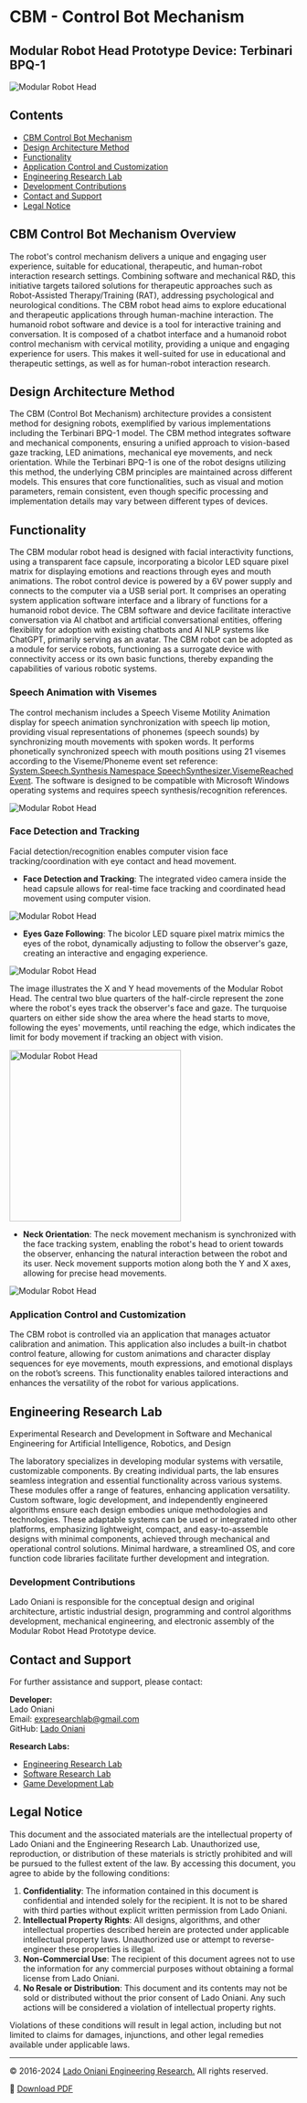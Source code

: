  # CBM - Control Bot Mechanism
## Modular Robot Head Prototype Device: Terbinari BPQ-1

![Modular Robot Head](https://github.com/Engineering-Research-Lab/Modular-Robot-Head/blob/main/image/cbm-robot-modular-head-(3).png)

## Contents

- [CBM Control Bot Mechanism](#cbm-control-bot-mechanism-overview)
- [Design Architecture Method](#design-architecture-method)
- [Functionality](#functionality)
- [Application Control and Customization](#application-control-and-customization)
- [Engineering Research Lab](#engineering-research-lab)
- [Development Contributions](#development-contributions)
- [Contact and Support](#contact-and-support)
- [Legal Notice](#legal-notice)

## CBM Control Bot Mechanism Overview

The robot's control mechanism delivers a unique and engaging user experience, suitable for educational, therapeutic, and human-robot interaction research settings. Combining software and mechanical R&D, this initiative targets tailored solutions for therapeutic approaches such as Robot-Assisted Therapy/Training (RAT), addressing psychological and neurological conditions. The CBM robot head aims to explore educational and therapeutic applications through human-machine interaction. The humanoid robot software and device is a tool for interactive training and conversation. It is composed of a chatbot interface and a humanoid robot control mechanism with cervical motility, providing a unique and engaging experience for users. This makes it well-suited for use in educational and therapeutic settings, as well as for human-robot interaction research.

## Design Architecture Method

The CBM (Control Bot Mechanism) architecture provides a consistent method for designing robots, exemplified by various implementations including the Terbinari BPQ-1 model. The CBM method integrates software and mechanical components, ensuring a unified approach to vision-based gaze tracking, LED animations, mechanical eye movements, and neck orientation. While the Terbinari BPQ-1 is one of the robot designs utilizing this method, the underlying CBM principles are maintained across different models. This ensures that core functionalities, such as visual and motion parameters, remain consistent, even though specific processing and implementation details may vary between different types of devices.

## Functionality

The CBM modular robot head is designed with facial interactivity functions, using a transparent face capsule, incorporating a bicolor LED square pixel matrix for displaying emotions and reactions through eyes and mouth animations. The robot control device is powered by a 6V power supply and connects to the computer via a USB serial port. It comprises an operating system application software interface and a library of functions for a humanoid robot device. The CBM software and device facilitate interactive conversation via AI chatbot and artificial conversational entities, offering flexibility for adoption with existing chatbots and AI NLP systems like ChatGPT, primarily serving as an avatar. The CBM robot can be adopted as a module for service robots, functioning as a surrogate device with connectivity access or its own basic functions, thereby expanding the capabilities of various robotic systems.

### Speech Animation with Visemes

The control mechanism includes a Speech Viseme Motility Animation display for speech animation synchronization with speech lip motion, providing visual representations of phonemes (speech sounds) by synchronizing mouth movements with spoken words. It performs phonetically synchronized speech with mouth positions using 21 visemes according to the Viseme/Phoneme event set reference: [System.Speech.Synthesis Namespace SpeechSynthesizer.VisemeReached Event](https://docs.microsoft.com/en-us/dotnet/api/system.speech.synthesis.speechsynthesizer.visemereached?view=netframework-4.8). The software is designed to be compatible with Microsoft Windows operating systems and requires speech synthesis/recognition references.

![Modular Robot Head](https://github.com/Engineering-Research-Lab/Modular-Robot-Head/blob/main/image/modular-robot-mouth.png)

### Face Detection and Tracking

Facial detection/recognition enables computer vision face tracking/coordination with eye contact and head movement.

<!--- ![Modular Robot Head](https://github.com/Engineering-Research-Lab/Modular-Robot-Head/blob/main/image/eyes-and-neck.png) --->

- **Face Detection and Tracking**: The integrated video camera inside the head capsule allows for real-time face tracking and coordinated head movement using computer vision.

![Modular Robot Head](https://github.com/Engineering-Research-Lab/Modular-Robot-Head/blob/main/image/modular-robot-eyes.png)
 
- **Eyes Gaze Following**: The bicolor LED square pixel matrix mimics the eyes of the robot, dynamically adjusting to follow the observer's gaze, creating an interactive and engaging experience.

![Modular Robot Head](https://github.com/Engineering-Research-Lab/Modular-Robot-Head/blob/main/image/modular-robot-head-3.png)

The image illustrates the X and Y head movements of the Modular Robot Head. The central two blue quarters of the half-circle represent the zone where the robot's eyes track the observer's face and gaze. The turquoise quarters on either side show the area where the head starts to move, following the eyes' movements, until reaching the edge, which indicates the limit for body movement if tracking an object with vision.

<img src="https://github.com/Engineering-Research-Lab/Modular-Robot-Head/blob/main/image/eyes-and-neck.png" alt="Modular Robot Head" height="300">

- **Neck Orientation**: The neck movement mechanism is synchronized with the face tracking system, enabling the robot's head to orient towards the observer, enhancing the natural interaction between the robot and its user. Neck movement supports motion along both the Y and X axes, allowing for precise head movements.

![Modular Robot Head](https://github.com/Engineering-Research-Lab/Modular-Robot-Head/blob/main/image/modular-robot-head-5.png)

### Application Control and Customization

The CBM robot is controlled via an application that manages actuator calibration and animation. This application also includes a built-in chatbot control feature, allowing for custom animations and character display sequences for eye movements, mouth expressions, and emotional displays on the robot’s screens. This functionality enables tailored interactions and enhances the versatility of the robot for various applications.

## Engineering Research Lab

Experimental Research and Development in Software and Mechanical Engineering for Artificial Intelligence, Robotics, and Design

The laboratory specializes in developing modular systems with versatile, customizable components. By creating individual parts, the lab ensures seamless integration and essential functionality across various systems. These modules offer a range of features, enhancing application versatility. Custom software, logic development, and independently engineered algorithms ensure each design embodies unique methodologies and technologies. These adaptable systems can be used or integrated into other platforms, emphasizing lightweight, compact, and easy-to-assemble designs with minimal components, achieved through mechanical and operational control solutions. Minimal hardware, a streamlined OS, and core function code libraries facilitate further development and integration.

### Development Contributions

Lado Oniani is responsible for the conceptual design and original architecture, artistic industrial design, programming and control algorithms development, mechanical engineering, and electronic assembly of the Modular Robot Head Prototype device.

## Contact and Support

For further assistance and support, please contact:

**Developer:**  
Lado Oniani  
Email: [expresearchlab@gmail.com](mailto:expresearchlab@gmail.com)  
GitHub: [Lado Oniani](https://github.com/ladooniani)

**Research Labs:**  
- [Engineering Research Lab](https://github.com/Engineering-Research-Lab)
- [Software Research Lab](https://github.com/Software-Research-Lab)
- [Game Development Lab](https://github.com/Game-Development-Lab)

## Legal Notice

This document and the associated materials are the intellectual property of Lado Oniani and the Engineering Research Lab. Unauthorized use, reproduction, or distribution of these materials is strictly prohibited and will be pursued to the fullest extent of the law. By accessing this document, you agree to abide by the following conditions:

1. **Confidentiality**: The information contained in this document is confidential and intended solely for the recipient. It is not to be shared with third parties without explicit written permission from Lado Oniani.
2. **Intellectual Property Rights**: All designs, algorithms, and other intellectual properties described herein are protected under applicable intellectual property laws. Unauthorized use or attempt to reverse-engineer these properties is illegal.
3. **Non-Commercial Use**: The recipient of this document agrees not to use the information for any commercial purposes without obtaining a formal license from Lado Oniani.
4. **No Resale or Distribution**: This document and its contents may not be sold or distributed without the prior consent of Lado Oniani. Any such actions will be considered a violation of intellectual property rights.

Violations of these conditions will result in legal action, including but not limited to claims for damages, injunctions, and other legal remedies available under applicable laws.

---

© 2016-2024 [Lado Oniani Engineering Research.](https://github.com/Engineering-Research-Lab) All rights reserved.
 
📌 [Download PDF](https://github.com/Engineering-Research-Lab/Modular-Robot-Head/blob/main/image/Modular-Robot-Head_README.md%20at%20main%20%C2%B7%20Engineering-Research-Lab_Modular-Robot-Head.pdf)
 <!---
### Technical Specifications

- **Dimensions**: 20 x 20 x 30 cm
--->
 
